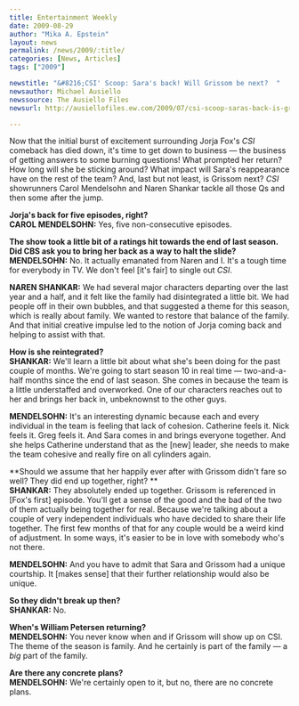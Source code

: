 ```yaml
---
title: Entertainment Weekly
date: 2009-08-29
author: "Mika A. Epstein"
layout: news
permalink: /news/2009/:title/
categories: [News, Articles]
tags: ["2009"]

newstitle: "&#8216;CSI' Scoop: Sara's back! Will Grissom be next?  "
newsauthor: Michael Ausiello  
newssource: The Ausiello Files
newsurl: http://ausiellofiles.ew.com/2009/07/csi-scoop-saras-back-is-grissom-next.html  

---
```


Now that the initial burst of excitement surrounding Jorja Fox's *CSI* comeback has died down, it's time to get down to business &#8212; the business of getting answers to some burning questions! What prompted her return? How long will she be sticking around? What impact will Sara's reappearance have on the rest of the team? And, last but not least, is Grissom next? *CSI* showrunners Carol Mendelsohn and Naren Shankar tackle all those Qs and then some after the jump.

**Jorja's back for five episodes, right?**  
**CAROL MENDELSOHN:** Yes, five non-consecutive episodes.

**The show took a little bit of a ratings hit towards the end of last season. Did CBS ask you to bring her back as a way to halt the slide?**  
**MENDELSOHN:** No. It actually emanated from Naren and I. It's a tough time for everybody in TV. We don't feel [it's fair] to single out *CSI*.

**NAREN SHANKAR:** We had several major characters departing over the last year and a half, and it felt like the family had disintegrated a little bit. We had people off in their own bubbles, and that suggested a theme for this season, which is really about family. We wanted to restore that balance of the family. And that initial creative impulse led to the notion of Jorja coming back and helping to assist with that.

**How is she reintegrated?**  
**SHANKAR:** We'll learn a little bit about what she's been doing for the past couple of months. We're going to start season 10 in real time &#8212; two-and-a-half months since the end of last season. She comes in because the team is a little understaffed and overworked. One of our characters reaches out to her and brings her back in, unbeknownst to the other guys.

**MENDELSOHN:** It's an interesting dynamic because each and every individual in the team is feeling that lack of cohesion. Catherine feels it. Nick feels it. Greg feels it. And Sara comes in and brings everyone together. And she helps Catherine understand that as the [new] leader, she needs to make the team cohesive and really fire on all cylinders again.

**Should we assume that her happily ever after with Grissom didn't fare so well? They did end up together, right? **  
**SHANKAR:** They absolutely ended up together. Grissom is referenced in [Fox's first] episode. You'll get a sense of the good and the bad of the two of them actually being together for real. Because we're talking about a couple of very independent individuals who have decided to share their life together. The first few months of that for any couple would be a weird kind of adjustment. In some ways, it's easier to be in love with somebody who's not there.

**MENDELSOHN:** And you have to admit that Sara and Grissom had a unique courtship. It [makes sense] that their further relationship would also be unique.

**So they didn't break up then?**  
**SHANKAR:** No. 

**When's William Petersen returning?**  
**MENDELSOHN:** You never know when and if Grissom will show up on CSI. The theme of the season is family. And he certainly is part of the family &#8212; a *big* part of the family.

**Are there any concrete plans?**  
**MENDELSOHN:** We're certainly open to it, but no, there are no concrete plans.  
